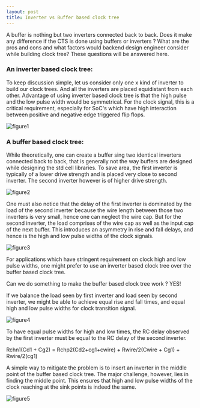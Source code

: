 ```yaml
---
layout: post
title: Inverter vs Buffer based clock tree
---
```


A buffer is nothing but two inverters connected back to back. Does it make any difference if the CTS is done using buffers or inverters ? What are the pros and cons and what factors would backend design engineer consider while building clock tree? These questions will be answered here.

### An inverter based clock tree:

To keep discussion simple, let us consider only one x kind of inverter to build our clock trees. And all the inverters are placed equidistant from each other. Advantage of using inverter based clock tree is that the high pulse and the low pulse width would be symmetrical. For the clock signal, this is a critical requirement, especially for SoC's which have high interaction between positive and negative edge triggered flip flops.

![figure1](http://1.bp.blogspot.com/-1na9xWmYNhc/VJID8sLrv0I/AAAAAAAAD4k/6NmiswPjz_0/s1600/Inv.png)

### A buffer based clock tree:

While theoretically, one can create a buffer sing two identical inverters connected back to back, that is generally not the way buffers are designed while designing the std cell libraries. To save area, the first inverter is typically of a lower drive strength and is placed very close to second inverter. The second inverter however is of higher drive strength.

![figure2](http://3.bp.blogspot.com/-59yiB2HCTHs/VJJg6bGc7sI/AAAAAAAAD5A/E9QUGALb9nQ/s1600/buf.png)

One must also notice that the delay of the first inverter is dominated by the load of the second inverter because the wire length between those two inverters is very small, hence one can neglect the wire cap. But for the second inverter, the load comprises of the wire cap as well as the input cap of the next buffer. This introduces an asymmetry in rise and fall delays, and hence is the high and low pulse widths of the clock signals.

![figure3](http://1.bp.blogspot.com/-T0_SAVHtrbQ/VJJkZXuCSCI/AAAAAAAAD5M/8wlIr2NDTQ4/s1600/buf_2.png)

For applications which have stringent requirement on clock high and low pulse widths, one might prefer to use an inverter based clock tree over the buffer based clock tree.

Can we do something to make the buffer based clock tree work ? YES!

If we balance the load seen by first inverter and load seen by second inverter, we might be able to achieve equal rise and fall times, and equal high and low pulse widths for clock transition signal.

![figure4](http://2.bp.blogspot.com/-oAXwVMwSGj0/VJJrHW0xR-I/AAAAAAAAD5k/CWCWNczcsRw/s1600/buf_3.png)

To have equal pulse widths for high and low times, the RC delay observed by the first inverter must be equal to the RC delay of the second inverter.

Rchn1(Cd1 + Cg2) = Rchp2(Cd2+cg1+cwire) + Rwire/2(Cwire + Cg1) + Rwire/2(cg1)

A simple way to mitigate the problem is to insert an inverter in the middle point of the buffer based clock tree. The major challenge, however, lies in finding the middle point. This ensures that high and low pulse widths of the clock reaching at the sink points is indeed the same.

![figure5](http://3.bp.blogspot.com/-KoxjlH1bbMo/VJKHCYEWYiI/AAAAAAAAD50/FzI-0rs5Ln0/s1600/buf.png)

